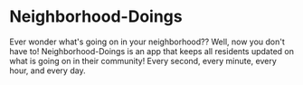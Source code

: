 # Neighborhood-Doings
Ever wonder what's going on in your neighborhood?? Well, now you don't have to! Neighborhood-Doings is an app that keeps all residents updated on what is going on in their community! Every second, every minute, every hour, and every day.

